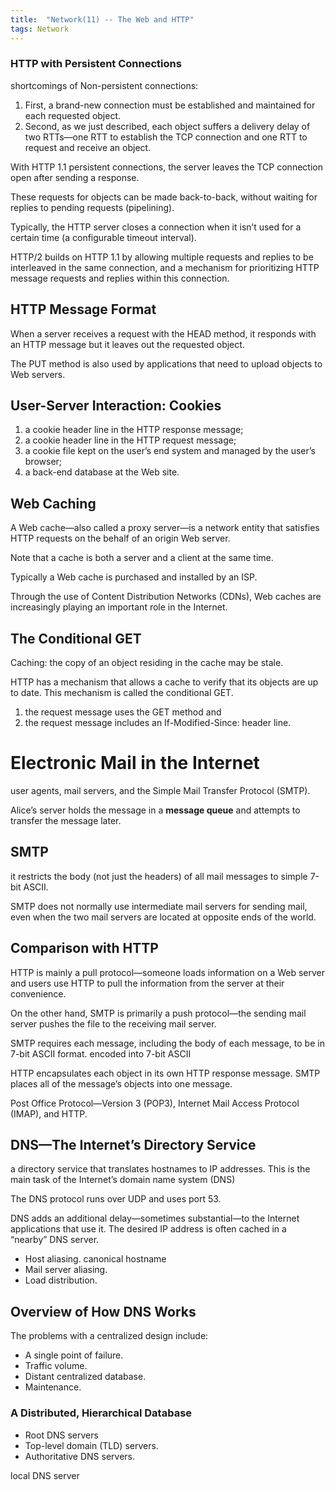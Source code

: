 ```yaml
---
title:  "Network(11) -- The Web and HTTP"
tags: Network
---
```


### HTTP with Persistent Connections

shortcomings of Non-persistent connections:

1. First, a brand-new connection must be established and maintained for each requested object.
2. Second, as we just described, each object suffers a delivery delay of two RTTs—one RTT to establish the TCP connection and one RTT to request and receive an object.

With HTTP 1.1 persistent connections, the server leaves the TCP connection open after sending a response.

These requests for objects can be made back-to-back, without waiting for replies to pending requests (pipelining).

Typically, the HTTP server closes a connection when it isn’t used for a certain time (a configurable timeout interval).

HTTP/2 builds on HTTP 1.1 by allowing multiple requests and replies to be interleaved in the same connection, and a mechanism for prioritizing HTTP message requests and replies within this connection.

## HTTP Message Format

When a server receives a request with the HEAD method, it responds with an HTTP message but it leaves out the requested object.

The PUT method is also used by applications that need to upload objects to Web servers.

## User-Server Interaction: Cookies

1. a cookie header line in the HTTP response message;
2. a cookie header line in the HTTP request message;
3. a cookie file kept on the user’s end system and managed by the user’s browser;
4. a back-end database at the Web site.

## Web Caching

A Web cache—also called a proxy server—is a network entity that satisfies HTTP requests on the behalf of an origin Web server.

Note that a cache is both a server and a client at the same time.

Typically a Web cache is purchased and installed by an ISP.

Through the use of Content Distribution Networks (CDNs), Web caches are increasingly playing an important role in the Internet.

## The Conditional GET

Caching: the copy of an object residing in the cache may be stale.

HTTP has a mechanism that allows a cache to verify that its objects are up to date. This mechanism is called the conditional GET.

1. the request message uses the GET method and
2. the request message includes an If-Modified-Since: header line.

# Electronic Mail in the Internet

user agents, mail servers, and the Simple Mail Transfer Protocol (SMTP).

Alice’s server holds the message in a **message queue** and attempts to transfer the message later.

## SMTP

it restricts the body (not just the headers) of all mail messages to simple 7-bit ASCII.

SMTP does not normally use intermediate mail servers for sending mail, even when the two mail servers are located at opposite ends of the world.

## Comparison with HTTP

HTTP is mainly a pull protocol—someone loads information on a Web server and users use HTTP to pull the information from the server at their convenience.

On the other hand, SMTP is primarily a push protocol—the sending mail server pushes the file to the receiving mail server.

SMTP requires each message, including the body of each message, to be in 7-bit ASCII format. encoded into 7-bit ASCII

HTTP encapsulates each object in its own HTTP response message. SMTP places all of the message’s objects into one message.

Post Office Protocol—Version 3 (POP3), Internet Mail Access Protocol (IMAP), and HTTP.

## DNS—The Internet’s Directory Service

a directory service that translates hostnames to IP addresses. This is the main task of the Internet’s domain name system (DNS)

The DNS protocol runs over UDP and uses port 53.

DNS adds an additional delay—sometimes substantial—to the Internet applications that use it. The desired IP address is often cached in a “nearby” DNS server.

* Host aliasing. canonical hostname
* Mail server aliasing.
* Load distribution.

## Overview of How DNS Works

The problems with a centralized design include:

* A single point of failure.
* Traffic volume.
* Distant centralized database.
* Maintenance.

### A Distributed, Hierarchical Database

* Root DNS servers
* Top-level domain (TLD) servers.
* Authoritative DNS servers.

local DNS server